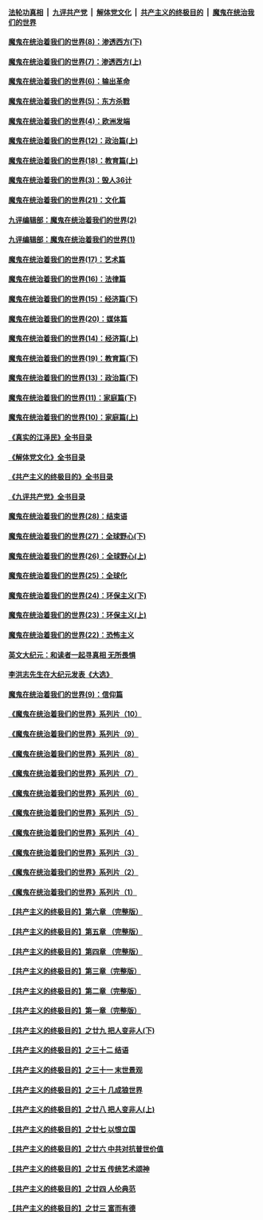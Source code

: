 ####  [法轮功真相](../../../../basic/blob/master/README.md?t=10270702) &nbsp;|&nbsp; [九评共产党](../../../../9ping.md/blob/master/README.md?t=10270702) &nbsp;|&nbsp; [解体党文化](../../../../jtdwh.md/blob/master/README.md?t=10270702)  &nbsp;|&nbsp; [共产主义的终极目的](../../../../gczydzjmd.md/blob/master/README.md?t=10270702) &nbsp;|&nbsp; [魔鬼在统治我们的世界](../../../../mgztzwmdsj.md/blob/master/README.md?t=10270702) 

#### [魔鬼在统治着我们的世界(8)：渗透西方(下)](../pages/nsc422/n10429603.md?t=10270702) 

#### [魔鬼在统治着我们的世界(7)：渗透西方(上)](../pages/nsc422/n10426013.md?t=10270702) 

#### [魔鬼在统治着我们的世界(6)：输出革命](../pages/nsc422/n10421536.md?t=10270702) 

#### [魔鬼在统治着我们的世界(5)：东方杀戮](../pages/nsc422/n10417707.md?t=10270702) 

#### [魔鬼在统治着我们的世界(4)：欧洲发端](../pages/nsc422/n10414890.md?t=10270702) 

#### [魔鬼在统治着我们的世界(12)：政治篇(上)](../pages/nsc422/n10444576.md?t=10270702) 

#### [魔鬼在统治着我们的世界(18)：教育篇(上)](../pages/nsc422/n10526970.md?t=10270702) 

#### [魔鬼在统治着我们的世界(3)：毁人36计](../pages/nsc422/n10411583.md?t=10270702) 

#### [魔鬼在统治着我们的世界(21)：文化篇](../pages/nsc422/n10597706.md?t=10270702) 

#### [九评编辑部：魔鬼在统治着我们的世界(2)](../pages/nsc422/n10410036.md?t=10270702) 

#### [九评编辑部：魔鬼在统治着我们的世界(1)](../pages/nsc422/n10406825.md?t=10270702) 

#### [魔鬼在统治着我们的世界(17)：艺术篇](../pages/nsc422/n10499093.md?t=10270702) 

#### [魔鬼在统治着我们的世界(16)：法律篇](../pages/nsc422/n10485969.md?t=10270702) 

#### [魔鬼在统治着我们的世界(15)：经济篇(下)](../pages/nsc422/n10469975.md?t=10270702) 

#### [魔鬼在统治着我们的世界(20)：媒体篇](../pages/nsc422/n10586579.md?t=10270702) 

#### [魔鬼在统治着我们的世界(14)：经济篇(上)](../pages/nsc422/n10457370.md?t=10270702) 

#### [魔鬼在统治着我们的世界(19)：教育篇(下)](../pages/nsc422/n10564808.md?t=10270702) 

#### [魔鬼在统治着我们的世界(13)：政治篇(下)](../pages/nsc422/n10448270.md?t=10270702) 

#### [魔鬼在统治着我们的世界(11)：家庭篇(下)](../pages/nsc422/n10440961.md?t=10270702) 

#### [魔鬼在统治着我们的世界(10)：家庭篇(上)](../pages/nsc422/n10435448.md?t=10270702) 

#### [《真实的江泽民》全书目录](../pages/nsc422/n13721399.md?t=10270702) 

#### [《解体党文化》全书目录](../pages/nsc422/n13721157.md?t=10270702) 

#### [《共产主义的终极目的》全书目录](../pages/nsc422/n13721048.md?t=10270702) 

#### [《九评共产党》全书目录](../pages/nsc422/n13708085.md?t=10270702) 

#### [魔鬼在统治着我们的世界(28)：结束语](../pages/nsc422/n10936246.md?t=10270702) 

#### [魔鬼在统治着我们的世界(27)：全球野心(下)](../pages/nsc422/n10928319.md?t=10270702) 

#### [魔鬼在统治着我们的世界(26)：全球野心(上)](../pages/nsc422/n10900318.md?t=10270702) 

#### [魔鬼在统治着我们的世界(25)：全球化](../pages/nsc422/n10788205.md?t=10270702) 

#### [魔鬼在统治着我们的世界(24)：环保主义(下)](../pages/nsc422/n10695307.md?t=10270702) 

#### [魔鬼在统治着我们的世界(23)：环保主义(上)](../pages/nsc422/n10688613.md?t=10270702) 

#### [魔鬼在统治着我们的世界(22)：恐怖主义](../pages/nsc422/n10614727.md?t=10270702) 

#### [英文大纪元：和读者一起寻真相 无所畏惧](../pages/nsc422/n12542027.md?t=10270702) 

#### [李洪志先生在大纪元发表《大选》](../pages/nsc422/n12534746.md?t=10270702) 

#### [魔鬼在统治着我们的世界(9)：信仰篇](../pages/nsc422/n10432159.md?t=10270702) 

#### [《魔鬼在统治着我们的世界》系列片（10）](../pages/nsc422/n12292670.md?t=10270702) 

#### [《魔鬼在统治着我们的世界》系列片（9）](../pages/nsc422/n12290859.md?t=10270702) 

#### [《魔鬼在统治着我们的世界》系列片（8）](../pages/nsc422/n12287445.md?t=10270702) 

#### [《魔鬼在统治着我们的世界》系列片（7）](../pages/nsc422/n12283425.md?t=10270702) 

#### [《魔鬼在统治着我们的世界》系列片（6）](../pages/nsc422/n12282314.md?t=10270702) 

#### [《魔鬼在统治着我们的世界》系列片（5）](../pages/nsc422/n12281419.md?t=10270702) 

#### [《魔鬼在统治着我们的世界》系列片（4）](../pages/nsc422/n12274024.md?t=10270702) 

#### [《魔鬼在统治着我们的世界》系列片（3）](../pages/nsc422/n12271322.md?t=10270702) 

#### [《魔鬼在统治着我们的世界》系列片（2）](../pages/nsc422/n12269049.md?t=10270702) 

#### [《魔鬼在统治着我们的世界》系列片（1）](../pages/nsc422/n12267575.md?t=10270702) 

#### [【共产主义的终极目的】第六章 （完整版）](../pages/nsc422/n11428913.md?t=10270702) 

#### [【共产主义的终极目的】第五章 （完整版）](../pages/nsc422/n11428912.md?t=10270702) 

#### [【共产主义的终极目的】第四章 （完整版）](../pages/nsc422/n11428907.md?t=10270702) 

#### [【共产主义的终极目的】第三章（完整版）](../pages/nsc422/n11428848.md?t=10270702) 

#### [【共产主义的终极目的】第二章（完整版）](../pages/nsc422/n11428831.md?t=10270702) 

#### [【共产主义的终极目的】第一章（完整版）](../pages/nsc422/n11417651.md?t=10270702) 

#### [【共产主义的终极目的】之廿九 把人变非人(下)](../pages/nsc422/n11344140.md?t=10270702) 

#### [【共产主义的终极目的】之三十二 结语](../pages/nsc422/n11360535.md?t=10270702) 

#### [【共产主义的终极目的】之三十一 末世景观](../pages/nsc422/n11351129.md?t=10270702) 

#### [【共产主义的终极目的】之三十 几成狼世界](../pages/nsc422/n11348280.md?t=10270702) 

#### [【共产主义的终极目的】之廿八 把人变非人(上)](../pages/nsc422/n11340492.md?t=10270702) 

#### [【共产主义的终极目的】之廿七 以恨立国](../pages/nsc422/n11336944.md?t=10270702) 

#### [【共产主义的终极目的】之廿六 中共对抗普世价值](../pages/nsc422/n11324785.md?t=10270702) 

#### [【共产主义的终极目的】之廿五 传统艺术颂神](../pages/nsc422/n11296396.md?t=10270702) 

#### [【共产主义的终极目的】之廿四 人伦典范](../pages/nsc422/n11296397.md?t=10270702) 

#### [【共产主义的终极目的】之廿三 富而有德](../pages/nsc422/n11283598.md?t=10270702) 

